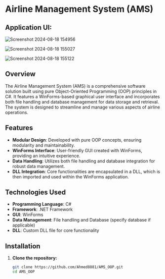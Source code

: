 # Airline Management System (AMS)

## Application UI:

![Screenshot 2024-08-18 154956](https://github.com/user-attachments/assets/0faa9d53-f2a8-4a3e-86a0-97eb190e8c83)

![Screenshot 2024-08-18 155027](https://github.com/user-attachments/assets/ecf2fa9c-6cd7-4bf6-8a9e-87d325ef7c81)

![Screenshot 2024-08-18 155122](https://github.com/user-attachments/assets/a78c20d0-ea2d-4447-9a0c-c74861118236)
## Overview

The Airline Management System (AMS) is a comprehensive software solution built using pure Object-Oriented Programming (OOP) principles in C#. It features a WinForms-based graphical user interface and incorporates both file handling and database management for data storage and retrieval. The system is designed to streamline and manage various aspects of airline operations.

## Features

- **Modular Design**: Developed with pure OOP concepts, ensuring modularity and maintainability.
- **WinForms Interface**: User-friendly GUI created with WinForms, providing an intuitive experience.
- **Data Handling**: Utilizes both file handling and database integration for robust data management.
- **DLL Integration**: Core functionalities are encapsulated in a DLL, which is then imported and used within the WinForms application.

## Technologies Used

- **Programming Language**: C#
- **Framework**: .NET Framework
- **GUI**: WinForms
- **Data Management**: File handling and Database (specify database if applicable)
- **DLL**: Custom DLL file for core functionality

## Installation

1. **Clone the repository:**

   ```bash
   git clone https://github.com/Ahmed8881/AMS_OOP.git
   cd AMS_OOP
